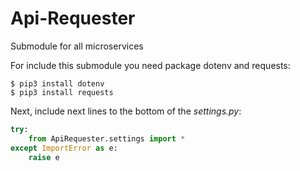 # Api-Requester
Submodule for all microservices

For include this submodule you need package dotenv and requests:
```shell script
$ pip3 install dotenv
$ pip3 install requests
```

Next, include next lines to the bottom of the *settings.py*:
```python
try:
    from ApiRequester.settings import *
except ImportError as e:
    raise e
```